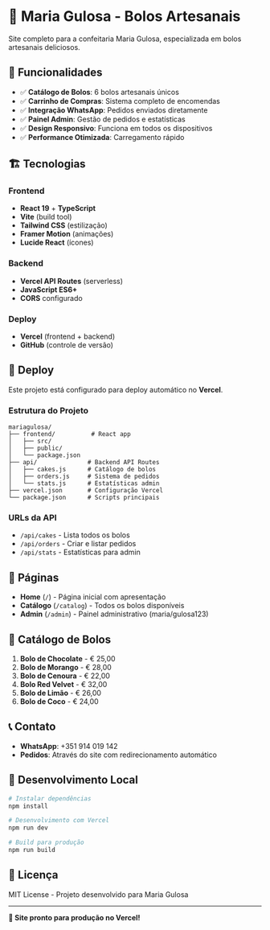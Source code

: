 # 🎂 Maria Gulosa - Bolos Artesanais

Site completo para a confeitaria Maria Gulosa, especializada em bolos artesanais deliciosos.

## 🌟 Funcionalidades

- ✅ **Catálogo de Bolos**: 6 bolos artesanais únicos
- ✅ **Carrinho de Compras**: Sistema completo de encomendas
- ✅ **Integração WhatsApp**: Pedidos enviados diretamente
- ✅ **Painel Admin**: Gestão de pedidos e estatísticas
- ✅ **Design Responsivo**: Funciona em todos os dispositivos
- ✅ **Performance Otimizada**: Carregamento rápido

## 🏗️ Tecnologias

### Frontend
- **React 19** + **TypeScript**
- **Vite** (build tool)
- **Tailwind CSS** (estilização)
- **Framer Motion** (animações)
- **Lucide React** (ícones)

### Backend
- **Vercel API Routes** (serverless)
- **JavaScript ES6+**
- **CORS** configurado

### Deploy
- **Vercel** (frontend + backend)
- **GitHub** (controle de versão)

## 🚀 Deploy

Este projeto está configurado para deploy automático no **Vercel**.

### Estrutura do Projeto
```
mariagulosa/
├── frontend/          # React app
│   ├── src/
│   ├── public/
│   └── package.json
├── api/              # Backend API Routes
│   ├── cakes.js      # Catálogo de bolos
│   ├── orders.js     # Sistema de pedidos
│   └── stats.js      # Estatísticas admin
├── vercel.json       # Configuração Vercel
└── package.json      # Scripts principais
```

### URLs da API
- `/api/cakes` - Lista todos os bolos
- `/api/orders` - Criar e listar pedidos
- `/api/stats` - Estatísticas para admin

## 📱 Páginas

- **Home** (`/`) - Página inicial com apresentação
- **Catálogo** (`/catalog`) - Todos os bolos disponíveis
- **Admin** (`/admin`) - Painel administrativo (maria/gulosa123)

## 🎂 Catálogo de Bolos

1. **Bolo de Chocolate** - € 25,00
2. **Bolo de Morango** - € 28,00
3. **Bolo de Cenoura** - € 22,00
4. **Bolo Red Velvet** - € 32,00
5. **Bolo de Limão** - € 26,00
6. **Bolo de Coco** - € 24,00

## 📞 Contato

- **WhatsApp**: +351 914 019 142
- **Pedidos**: Através do site com redirecionamento automático

## 🔧 Desenvolvimento Local

```bash
# Instalar dependências
npm install

# Desenvolvimento com Vercel
npm run dev

# Build para produção
npm run build
```

## 📄 Licença

MIT License - Projeto desenvolvido para Maria Gulosa

---

**🎉 Site pronto para produção no Vercel!** 